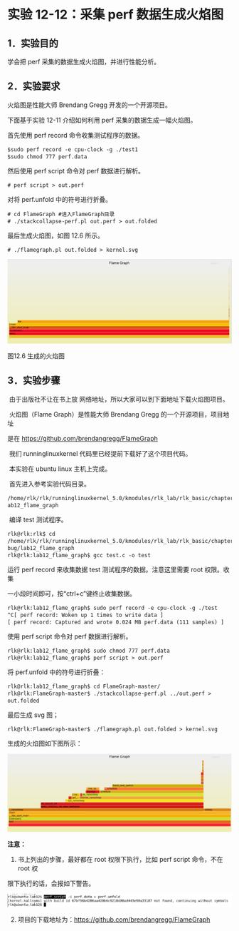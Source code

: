 # 实验 12-12：采集 perf 数据生成火焰图

## 1．实验目的

学会把 perf 采集的数据生成火焰图，并进行性能分析。

## 2．实验要求

火焰图是性能大师 Brendang Gregg 开发的一个开源项目。

下面基于实验 12-11 介绍如何利用 perf 采集的数据生成一幅火焰图。

首先使用 perf record 命令收集测试程序的数据。

```
$sudo perf record -e cpu-clock -g ./test1
$sudo chmod 777 perf.data
```

然后使用 perf script 命令对 perf 数据进行解析。

```
# perf script > out.perf
```

对将 perf.unfold 中的符号进行折叠。

```
# cd FlameGraph #进入FlameGraph目录
# ./stackcollapse-perf.pl out.perf > out.folded
```

最后生成火焰图，如图 12.6 所示。

```
# ./flamegraph.pl out.folded > kernel.svg
```

![image-20240927150737981](image/image-20240927150737981.png)

图12.6 生成的火焰图

## 3．实验步骤

​		由于出版社不让在书上放 网络地址，所以大家可以到下面地址下载火焰图项目。

​		火焰图（Flame Graph）是性能大师 Brendang Gregg 的一个开源项目，项目地址

是在 https://github.com/brendangregg/FlameGraph

​		我们 runninglinuxkernel 代码里已经提前下载好了这个项目代码。

​		本实验在 ubuntu linux 主机上完成。

​		首先进入参考实验代码目录。

```
/home/rlk/rlk/runninglinuxkernel_5.0/kmodules/rlk_lab/rlk_basic/chapter_12_debug/l
ab12_flame_graph
```

​		编译 test 测试程序。

```
rlk@rlk:rlk$ cd
/home/rlk/rlk/runninglinuxkernel_5.0/kmodules/rlk_lab/rlk_basic/chapter_12_de
bug/lab12_flame_graph
rlk@rlk:lab12_flame_graph$ gcc test.c -o test
```

运行 perf record 来收集数据 test 测试程序的数据。注意这里需要 root 权限。收集

一小段时间即可，按“ctrl+c”键终止收集数据。

```
rlk@rlk:lab12_flame_graph$ sudo perf record -e cpu-clock -g ./test
^C[ perf record: Woken up 1 times to write data ]
[ perf record: Captured and wrote 0.024 MB perf.data (111 samples) ]
```

使用 perf script 命令对 perf 数据进行解析。

```
rlk@rlk:lab12_flame_graph$ sudo chmod 777 perf.data
rlk@rlk:lab12_flame_graph$ perf script > out.perf
```

将 perf.unfold 中的符号进行折叠：

```
rlk@rlk:lab12_flame_graph$ cd FlameGraph-master/
rlk@rlk:FlameGraph-master$ ./stackcollapse-perf.pl ../out.perf > out.folded
```

最后生成 svg 图；

```
rlk@rlk:FlameGraph-master$ ./flamegraph.pl out.folded > kernel.svg
```

生成的火焰图如下图所示：

![image-20240927153726295](image/image-20240927153726295.png)

**注意：**

1. 书上列出的步骤，最好都在 root 权限下执行，比如 perf script 命令，不在 root 权

限下执行的话，会报如下警告。

![image-20240927153742539](image/image-20240927153742539.png)

2. 项目的下载地址为：https://github.com/brendangregg/FlameGraph